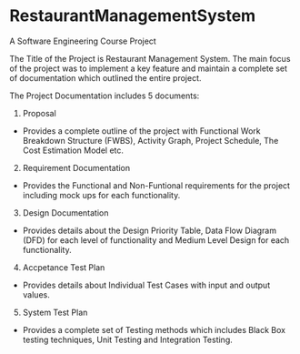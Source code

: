 # RestaurantManagementSystem

A Software Engineering Course Project

The Title of the Project is Restaurant Management System. The main focus of the project was to implement a key feature and maintain a complete set of documentation which outlined the entire project.

The Project Documentation includes 5 documents:

1. Proposal 
  - Provides a complete outline of the project with Functional Work Breakdown Structure (FWBS), Activity Graph, Project Schedule, The Cost     Estimation Model etc.
   
 2. Requirement Documentation
   - Provides the Functional and Non-Funtional requirements for the project including mock ups for each functionality.
   
 3. Design Documentation
   - Provides details about the Design Priority Table, Data Flow Diagram (DFD) for each level of functionality and Medium Level Design for      each functionality.
   
 4. Accpetance Test Plan
   - Provides details about Individual Test Cases with input and output values. 
   
 5. System Test Plan
   - Provides a complete set of Testing methods which includes Black Box testing techniques, Unit Testing and Integration Testing.  
